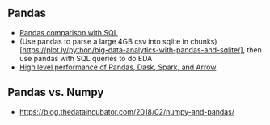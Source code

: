 ## Pandas
* [Pandas comparison with SQL](https://pandas.pydata.org/pandas-docs/stable/getting_started/comparison/comparison_with_sql.html#compare-with-sql-join)
* (Use pandas to parse a large 4GB csv into sqlite in chunks)[https://plot.ly/python/big-data-analytics-with-pandas-and-sqlite/], then use pandas with SQL queries to do EDA
* [High level performance of Pandas, Dask, Spark, and Arrow](https://matthewrocklin.com/blog//work/2018/08/28/dataframe-performance-high-level)

## Pandas vs. Numpy
* https://blog.thedataincubator.com/2018/02/numpy-and-pandas/